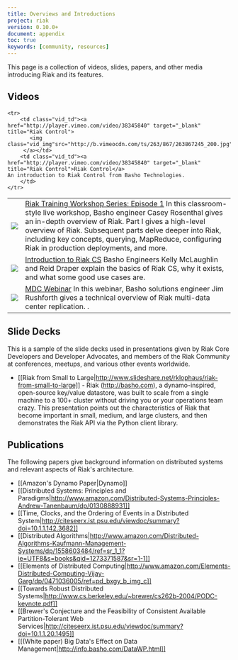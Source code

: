 ```yaml
---
title: Overviews and Introductions
project: riak
version: 0.10.0+
document: appendix
toc: true
keywords: [community, resources]
---
```


This page is a collection of videos, slides, papers, and other media introducing Riak and its features.  

## Videos

<table class="vid_table">
	<tr>
        <td class="vid_td"><a href="http://player.vimeo.com/video/43433336" target="_blank" title="Riak Training Workshop Series: Episode 1 ">
		   <img class="vid_img"src="http://b.vimeocdn.com/ts/301/521/301521206_200.jpg"/>
		 </a></td>
        <td class="vid_td"><a href="http://player.vimeo.com/video/43433336" target="_blank" title="Riak Training Workshop Series: Episode 1">Riak Training Workshop Series: Episode 1</a>
	In this classroom-style live workshop, Basho engineer Casey Rosenthal gives an in-depth overview of Riak.  Part I gives a high-level overview of Riak.  Subsequent parts delve deeper into Riak, including key concepts, querying, MapReduce, configuring Riak in production deployments, and more.
		</td>	    
	</tr>
	<tr>
		<td class="vid_td"><a href="http://player.vimeo.com/video/40436173" target="_blank" title="Introduction to Riak CS">
		   <img class="vid_img"src="http://b.vimeocdn.com/ts/279/390/279390748_200.jpg"/>
		 </a></td>
        <td class="vid_td"><a href="http://player.vimeo.com/video/40436173" target="_blank" title="Introduction to Riak CS">Introduction to Riak CS</a>
			Basho Engineers Kelly McLaughlin and Reid Draper explain the basics of Riak CS, why it exists, and what some good use cases are. 
		</td>
	</tr>
	<tr>
        <td class="vid_td"><a href="http://player.vimeo.com/video/43235103" target="_blank" title="MDC Webinar">
		   <img class="vid_img"src="http://b.vimeocdn.com/ts/300/116/300116740_200.jpg"/>
		 </a></td>
        <td class="vid_td"><a href="http://player.vimeo.com/video/43235103" target="_blank" title="MDC Webinar">MDC Webinar</a>  
	In this webinar,  Basho solutions engineer Jim Rushforth gives a technical overview of Riak multi-data center replication. . 
		</td>	    
	</tr>
	
	<tr>
        <td class="vid_td"><a href="http://player.vimeo.com/video/38345840" target="_blank" title="Riak Control">
		   <img class="vid_img"src="http://b.vimeocdn.com/ts/263/867/263867245_200.jpg"/>
		 </a></td>
        <td class="vid_td"><a href="http://player.vimeo.com/video/38345840" target="_blank" title="Riak Control">Riak Control</a>
	An introduction to Riak Control from Basho Technologies. 
		</td>	    
	</tr>		
	    			
</table>

## Slide Decks

This is a sample of the slide decks used in presentations given by Riak Core Developers and Developer Advocates, and members of the Riak Community at conferences, meetups, and various other events worldwide.

* [[Riak from Small to Large|http://www.slideshare.net/rklophaus/riak-from-small-to-large]] - Riak (http://basho.com), a dynamo-inspired, open-source key/value datastore, was built to scale from a single machine to a 100+ cluster without driving you or your operations team crazy. This presentation points out the characteristics of Riak that become important in small, medium, and large clusters, and then demonstrates the Riak API via the Python client library.


## Publications

The following papers give background information on distributed systems and relevant aspects of Riak's architecture.

* [[Amazon's Dynamo Paper|Dynamo]]
* [[Distributed Systems: Principles and Paradigms|http://www.amazon.com/Distributed-Systems-Principles-Andrew-Tanenbaum/dp/0130888931]]
* [[Time, Clocks, and the Ordering of Events in a Distributed System|http://citeseerx.ist.psu.edu/viewdoc/summary?doi=10.1.1.142.3682]]
* [[Distributed Algorithms|http://www.amazon.com/Distributed-Algorithms-Kaufmann-Management-Systems/dp/1558603484/ref=sr_1_1?ie=UTF8&s=books&qid=1273371587&sr=1-1]]
* [[Elements of Distributed Computing|http://www.amazon.com/Elements-Distributed-Computing-Vijay-Garg/dp/0471036005/ref=pd_bxgy_b_img_c]]
* [[Towards Robust Distributed Systems|http://www.cs.berkeley.edu/~brewer/cs262b-2004/PODC-keynote.pdf]]
* [[Brewer's Conjecture and the Feasibility of Consistent Available Partition-Tolerant Web Services|http://citeseerx.ist.psu.edu/viewdoc/summary?doi=10.1.1.20.1495]]
* [[(White paper) Big Data's Effect on Data Management|http://info.basho.com/DataWP.html]]

